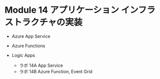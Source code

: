 # Module 14 アプリケーション インフラストラクチャの実装


- Azure App Service
- Azure Functions
- Logic Apps

  - ラボ 14A App Service
  - ラボ 14B Azure Function, Event Grid
